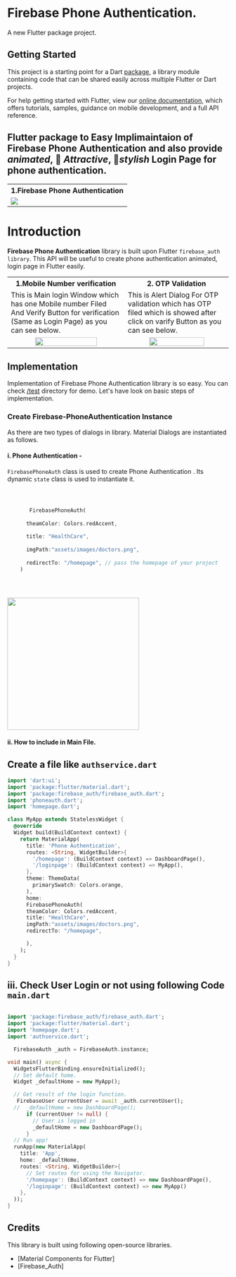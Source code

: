 # Firebase Phone Authentication.

A new Flutter package project.

## Getting Started

This project is a starting point for a Dart
[package](https://flutter.dev/developing-packages/),
a library module containing code that can be shared easily across
multiple Flutter or Dart projects.

For help getting started with Flutter, view our 
[online documentation](https://flutter.dev/docs), which offers tutorials, 
samples, guidance on mobile development, and a full API reference.

## Flutter package to Easy Implimaintaion of Firebase Phone Authentication and also provide *animated*, 🥰 *Attractive*, 🎨*stylish* Login Page for phone authentication.

<table style="width:100%">
  <tr>
    <th><b>1.Firebase Phone Authentication <b></b></th>
      
  </tr>
  <tr>
    <td><img src="gifs/healthcare.gif"/></td>
  </tr>
</table>


# Introduction

**Firebase Phone Authentication** library is built upon Flutter `firebase_auth library`. This API will be useful to create phone authentication animated, login page  in Flutter  easily. 

<table style="width:100%">
  <tr>
    <th><b>1.Mobile Number verification<b></b></th>
    <th>2. OTP Validation</th>
  </tr>
  <tr>
    <td>This is Main login Window which has one Mobile number Filed And Verify Button for verification (Same as Login Page) as you can see below.</td>
    <td>This is Alert Dialog For OTP validation which has OTP filed which is showed after click on varify Button as you can see below.</td> 
  </tr>
  <tr>
    <td align="center"><img src="gifs/dialog.jpg" width="75%"/></td>
    <td align="center"><img src="gifs/login.jpg" width="75%"/></td> 
  </tr>
</table>

## Implementation
Implementation of Firebase Phone Authentication library is so easy. You can check [/test](/test) directory for demo. Let's have look on basic steps of implementation.

### Create Firebase-PhoneAuthentication Instance
As there are two types of dialogs in library. Material Dialogs are instantiated as follows.
#### i. Phone Authentication -
`FirebasePhoneAuth` class is used to create Phone Authentication . Its dynamic `state` class is used to instantiate it. 
```dart



       FirebasePhoneAuth(
       
      theamColor: Colors.redAccent,
      
      title: "HealthCare",
      
      imgPath:"assets/images/doctors.png",
      
      redirectTo: "/homepage", // pass the homepage of your project
    ) 





```

<img align="center" src="gifs/healthcare.gif" width="300"/>

#### ii. How to include in Main File.
## Create a file like `authservice.dart`

```dart
import 'dart:ui';
import 'package:flutter/material.dart';
import 'package:firebase_auth/firebase_auth.dart';
import 'phoneauth.dart';
import 'homepage.dart';

class MyApp extends StatelessWidget {
  @override
  Widget build(BuildContext context) {
    return MaterialApp(
      title: 'Phone Authentication',
      routes: <String, WidgetBuilder>{
        '/homepage': (BuildContext context) => DashboardPage(),
        '/loginpage': (BuildContext context) => MyApp(),
      },
      theme: ThemeData(
        primarySwatch: Colors.orange,
      ),
      home: 
      FirebasePhoneAuth(
      theamColor: Colors.redAccent,
      title: "HealthCare",
      imgPath:"assets/images/doctors.png",
      redirectTo: "/homepage",

      ),
    );
  }
}
```

## iii. Check User Login or not using following Code `main.dart`

```dart

import 'package:firebase_auth/firebase_auth.dart';
import 'package:flutter/material.dart';
import 'homepage.dart'; 
import 'authservice.dart';   

  FirebaseAuth _auth = FirebaseAuth.instance;

void main() async {
  WidgetsFlutterBinding.ensureInitialized();
  // Set default home.
  Widget _defaultHome = new MyApp();

  // Get result of the login function.
   FirebaseUser currentUser = await _auth.currentUser();
  //  _defaultHome = new DashboardPage();
      if (currentUser != null) {
        // User is logged in
        _defaultHome = new DashboardPage();
      } 
  // Run app!
  runApp(new MaterialApp(
    title: 'App',
    home: _defaultHome,
    routes: <String, WidgetBuilder>{
      // Set routes for using the Navigator.
      '/homepage': (BuildContext context) => new DashboardPage(),
      '/loginpage': (BuildContext context) => new MyApp()
    },
  ));
}


```
## Credits
This library is built using following open-source libraries.
- [Material Components for Flutter]
- [Firebase_Auth]
